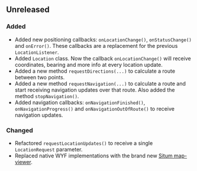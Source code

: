 ## Unreleased

### Added
* Added new positioning callbacks: `onLocationChange()`, `onStatusChange()` and `onError()`. These
  callbacks are a replacement for the previous `LocationListener`.
* Added `Location` class. Now the callback `onLocationChange()` will receive coordinates, bearing
  and more info at every location update.
* Added a new method `requestDirections(...)` to calculate a route between two points.
* Added a new method `requestNavigation(...)` to calculate a route and start receiving navigation updates over that route. Also added the method `stopNavigation()`.
* Added navigation callbacks: `onNavigationFinished()`, `onNavigationProgress()` and `onNavigationOutOfRoute()` to receive navigation updates.


### Changed
* Refactored `requestLocationUpdates()` to receive a single `LocationRequest` parameter.
* Replaced native WYF implementations with the brand new [Situm map-viewer](https://situm.com/docs/map-viewer-quickstart-guide/).
